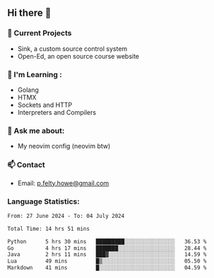 ## Hi there 👋
### 🔭 Current Projects 
- Sink, a custom source control system
- Open-Ed, an open source course website

### 🌱 I'm Learning :
- Golang
- HTMX
- Sockets and HTTP
- Interpreters and Compilers

### 💬 Ask me about:
- My neovim config (neovim btw)

### 📫 Contact
- Email: p.felty.howe@gmail.com

### Language Statistics:

<!--START_SECTION:waka-->

```txt
From: 27 June 2024 - To: 04 July 2024

Total Time: 14 hrs 51 mins

Python      5 hrs 30 mins   █████████░░░░░░░░░░░░░░░░   36.53 %
Go          4 hrs 17 mins   ███████░░░░░░░░░░░░░░░░░░   28.44 %
Java        2 hrs 11 mins   ███▓░░░░░░░░░░░░░░░░░░░░░   14.59 %
Lua         49 mins         █▒░░░░░░░░░░░░░░░░░░░░░░░   05.50 %
Markdown    41 mins         █░░░░░░░░░░░░░░░░░░░░░░░░   04.59 %
```

<!--END_SECTION:waka-->


<!--
**peter-fh/peter-fh** is a ✨ _special_ ✨ repository because its `README.md` (this file) appears on your GitHub profile.

Here are some ideas to get you started:

- 🔭 I’m currently working on ...
- 🌱 I’m currently learning ...
- 👯 I’m looking to collaborate on ...
- 🤔 I’m looking for help with ...
- 💬 Ask me about ...
- 📫 How to reach me: ...
- 😄 Pronouns: ...
- ⚡ Fun fact: ...
-->
